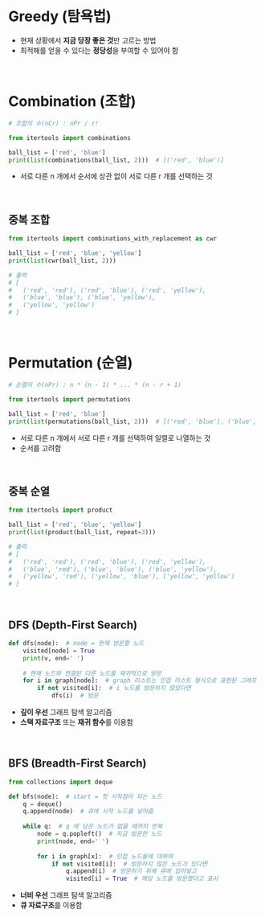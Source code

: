 # Greedy (탐욕법)

- 현재 상황에서 **지금 당장 좋은 것**만 고르는 방법
- 최적해를 얻을 수 있다는 **정당성**을 부여할 수 있어야 함

<br/>

# Combination (조합)

``` Python
# 조합의 수(nCr) : nPr / r!

from itertools import combinations

ball_list = ['red', 'blue']
print(list(combinations(ball_list, 2)))  # [('red', 'blue')]
```
- 서로 다른 n 개에서 순서에 상관 없이 서로 다른 r 개를 선택하는 것

<br/>

## 중복 조합
``` Python
from itertools import combinations_with_replacement as cwr

ball_list = ['red', 'blue', 'yellow']
print(list(cwr(ball_list, 2)))

# 출력
# [
#	('red', 'red'), ('red', 'blue'), ('red', 'yellow'), 
#	('blue', 'blue'), ('blue', 'yellow'), 
#	('yellow', 'yellow')
# ]
```
<br/>

# Permutation (순열)

``` Python
# 순열의 수(nPr) : n * (n - 1) * ... * (n - r + 1)

from itertools import permutations

ball_list = ['red', 'blue']
print(list(permutations(ball_list, 2)))  # [('red', 'blue'), ('blue', 'red')]
```
- 서로 다른 n 개에서 서로 다른 r 개를 선택하여 일렬로 나열하는 것
- 순서를 고려함

<br/>

## 중복 순열
``` Python
from itertools import product

ball_list = ['red', 'blue', 'yellow']
print(list(product(ball_list, repeat=3)))  

# 출력
# [
#	('red', 'red'), ('red', 'blue'), ('red', 'yellow'), 
#	('blue', 'red'), ('blue', 'blue'), ('blue', 'yellow'), 
#	('yellow', 'red'), ('yellow', 'blue'), ('yellow', 'yellow')
# ]
```

<br/>



## DFS (Depth-First Search)

``` python
def dfs(node):  # node = 현재 방문할 노드
	visited[node] = True
	print(v, end=' ')
	
	# 현재 노드와 연결된 다른 노드를 재귀적으로 방문
	for i in graph[node]:  # graph 리스트는 인접 리스트 형식으로 표현된 그래프
		if not visited[i]:  # i 노드를 방문하지 않았다면
			dfs(i)  # 방문
```

- **깊이 우선** 그래프 탐색 알고리즘
- **스택 자료구조** 또는 **재귀 함수**를 이용함

<br/>

## BFS (Breadth-First Search)
``` python
from collections import deque

def bfs(node):  # start = 첫 시작점이 되는 노드
	q = deque()
	q.append(node)  # 큐에 시작 노드를 넣어줌
	
	while q:  # q 에 남은 노드가 없을 때까지 반복
		node = q.popleft()  # 지금 방문한 노드
		print(node, end=' ')
		
		for i in graph[x]:  # 인접 노드들에 대하여
			if not visited[i]:  # 방문하지 않은 노드가 있다면
				q.append(i)  # 방문하기 위해 큐에 집어넣고
				visited[i] = True  # 해당 노드를 방문했다고 표시
```

- **너비 우선** 그래프 탐색 알고리즘
- **큐 자료구조**를 이용함

<br/>
